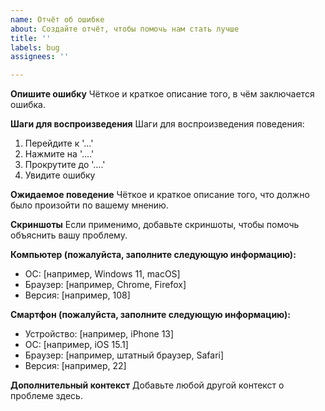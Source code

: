 ```yaml
---
name: Отчёт об ошибке
about: Создайте отчёт, чтобы помочь нам стать лучше
title: ''
labels: bug
assignees: ''

---
```


**Опишите ошибку**
Чёткое и краткое описание того, в чём заключается ошибка.

**Шаги для воспроизведения**
Шаги для воспроизведения поведения:
1. Перейдите к '...'
2. Нажмите на '....'
3. Прокрутите до '....'
4. Увидите ошибку

**Ожидаемое поведение**
Чёткое и краткое описание того, что должно было произойти по вашему мнению.

**Скриншоты**
Если применимо, добавьте скриншоты, чтобы помочь объяснить вашу проблему.

**Компьютер (пожалуйста, заполните следующую информацию):**
- ОС: [например, Windows 11, macOS]
- Браузер: [например, Chrome, Firefox]
- Версия: [например, 108]

**Смартфон (пожалуйста, заполните следующую информацию):**
- Устройство: [например, iPhone 13]
- ОС: [например, iOS 15.1]
- Браузер: [например, штатный браузер, Safari]
- Версия: [например, 22]

**Дополнительный контекст**
Добавьте любой другой контекст о проблеме здесь.
